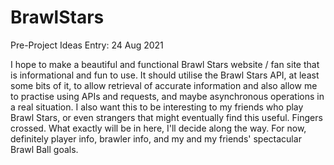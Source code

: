 # BrawlStars

Pre-Project Ideas Entry:
24 Aug 2021

I hope to make a beautiful and functional Brawl Stars website / fan site that is informational and fun to use. It should utilise the Brawl Stars API, at least some bits of it, to allow retrieval of accurate information and also allow me to practise using APIs and requests, and maybe asynchronous operations in a real situation.
I also want this to be interesting to my friends who play Brawl Stars, or even strangers that might eventually find this useful. Fingers crossed.
What exactly will be in here, I'll decide along the way. For now, definitely player info, brawler info, and my and my friends' spectacular Brawl Ball goals.
